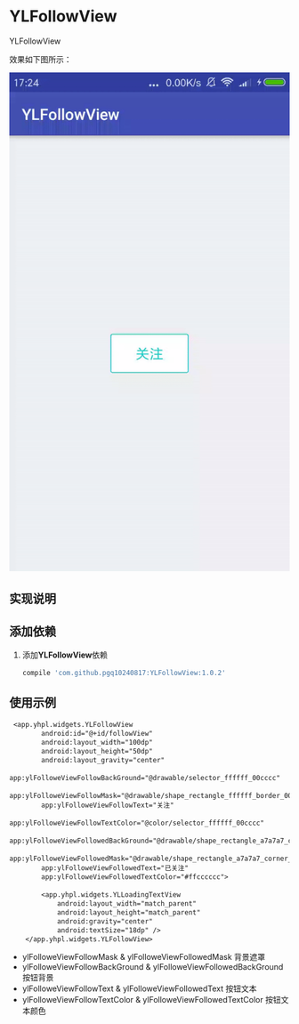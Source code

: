 # YLFollowView
YLFollowView


效果如下图所示：

![](/assets/intro.gif)

## 实现说明


## 添加依赖


1. 添加**YLFollowView**依赖

   ```groovy
   compile 'com.github.pgq10240817:YLFollowView:1.0.2'
   ```

## 使用示例

```
 <app.yhpl.widgets.YLFollowView
        android:id="@+id/followView"
        android:layout_width="100dp"
        android:layout_height="50dp"
        android:layout_gravity="center"
        app:ylFolloweViewFollowBackGround="@drawable/selector_ffffff_00cccc"
        app:ylFolloweViewFollowMask="@drawable/shape_rectangle_ffffff_border_00cccc_corner_2"
        app:ylFolloweViewFollowText="关注"
        app:ylFolloweViewFollowTextColor="@color/selector_ffffff_00cccc"
        app:ylFolloweViewFollowedBackGround="@drawable/shape_rectangle_a7a7a7_corner_2"
        app:ylFolloweViewFollowedMask="@drawable/shape_rectangle_a7a7a7_corner_2"
        app:ylFolloweViewFollowedText="已关注"
        app:ylFolloweViewFollowedTextColor="#ffcccccc">

        <app.yhpl.widgets.YLLoadingTextView
            android:layout_width="match_parent"
            android:layout_height="match_parent"
            android:gravity="center"
            android:textSize="18dp" />
    </app.yhpl.widgets.YLFollowView>
```
- ylFolloweViewFollowMask & ylFolloweViewFollowedMask 背景遮罩
- ylFolloweViewFollowBackGround & ylFolloweViewFollowedBackGround  按钮背景
- ylFolloweViewFollowText & ylFolloweViewFollowedText 按钮文本
- ylFolloweViewFollowTextColor & ylFolloweViewFollowedTextColor 按钮文本颜色

